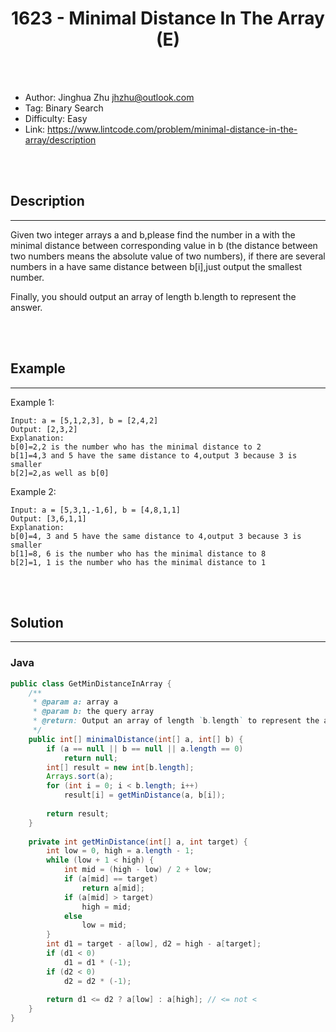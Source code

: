 # <center>1623 - Minimal Distance In The Array (E)</center> 



<br></br>

* Author: Jinghua Zhu <jhzhu@outlook.com>
* Tag: Binary Search
* Difficulty: Easy
* Link: https://www.lintcode.com/problem/minimal-distance-in-the-array/description

<br></br>



## Description
----
Given two integer arrays a and b,please find the number in a with the minimal distance between corresponding value in b (the distance between two numbers means the absolute value of two numbers), if there are several numbers in a have same distance between b[i],just output the smallest number.

Finally, you should output an array of length b.length to represent the answer.

<br></br>



## Example
----
Example 1:
```
Input: a = [5,1,2,3], b = [2,4,2]
Output: [2,3,2]
Explanation: 
b[0]=2,2 is the number who has the minimal distance to 2
b[1]=4,3 and 5 have the same distance to 4,output 3 because 3 is smaller
b[2]=2,as well as b[0]
```

Example 2:
```
Input: a = [5,3,1,-1,6], b = [4,8,1,1]
Output: [3,6,1,1]
Explanation: 
b[0]=4, 3 and 5 have the same distance to 4,output 3 because 3 is smaller
b[1]=8, 6 is the number who has the minimal distance to 8
b[2]=1, 1 is the number who has the minimal distance to 1
```

<br></br>



## Solution
----
### Java
```java
public class GetMinDistanceInArray {
	/**
     * @param a: array a
     * @param b: the query array
     * @return: Output an array of length `b.length` to represent the answer
     */
    public int[] minimalDistance(int[] a, int[] b) {
        if (a == null || b == null || a.length == 0)
        	return null;
        int[] result = new int[b.length];
        Arrays.sort(a);
        for (int i = 0; i < b.length; i++)
        	result[i] = getMinDistance(a, b[i]);
        
        return result;
    }
    
    private int getMinDistance(int[] a, int target) {
    	int low = 0, high = a.length - 1;
    	while (low + 1 < high) {
    		int mid = (high - low) / 2 + low;
    		if (a[mid] == target)
    			return a[mid];
    		if (a[mid] > target)
    			high = mid;
    		else
    			low = mid;
    	}
    	int d1 = target - a[low], d2 = high - a[target];
    	if (d1 < 0)
    		d1 = d1 * (-1);
    	if (d2 < 0)
    		d2 = d2 * (-1);
    	
    	return d1 <= d2 ? a[low] : a[high]; // <= not <
    }
}
```

<br>
